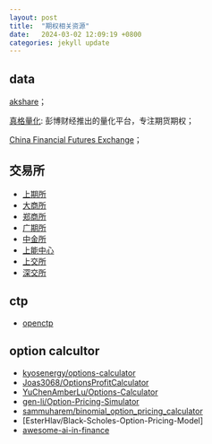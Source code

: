 ```yaml
---
layout: post
title:  "期权相关资源"
date:   2024-03-02 12:09:19 +0800
categories: jekyll update
---
```

## data
[akshare](https://github.com/akfamily/akshare/tree/main?tab=readme-ov-file)；   

[真格量化](https://quant.pobo.net.cn/login#/): 彭博财经推出的量化平台，专注期货期权；   

[China Financial Futures Exchange](http://www.cffex.com.cn/lssjxz/)；   

## 交易所
- [上期所](https://www.shfe.com.cn)
- [大商所](http://www.dce.com.cn)
- [郑商所](http://www.czce.com.cn)
- [广期所](http://www.gfex.com.cn)
- [中金所](http://www.cffex.com.cn)
- [上能中心](https://www.ine.cn)
- [上交所](http://www.sse.com.cn)
- [深交所](https://www.szse.cn)
## ctp
- [openctp](https://github.com/openctp/openctp)

## option calcultor
- [kyosenergy/options-calculator](https://github.com/kyosenergy/options-calculator/tree/master)
- [Joas3068/OptionsProfitCalculator](https://github.com/Joas3068/OptionsProfitCalculator)
- [YuChenAmberLu/Options-Calculator](https://github.com/YuChenAmberLu/Options-Calculator)
- [gen-li/Option-Pricing-Simulator](https://github.com/gen-li/Option-Pricing-Simulator)
- [sammuharem/binomial_option_pricing_calculator](https://github.com/sammuharem/binomial_option_pricing_calculator)
- [EsterHlav/Black-Scholes-Option-Pricing-Model]
- [awesome-ai-in-finance](https://github.com/georgezouq/awesome-ai-in-finance)